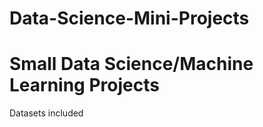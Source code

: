 # Data-Science-Mini-Projects

<h1>Small Data Science/Machine Learning Projects</h1>
Datasets included
